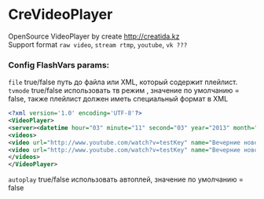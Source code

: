 CreVideoPlayer
==============

OpenSource VideoPlayer by create http://creatida.kz<br>
Support format `raw video`, `stream rtmp`, `youtube`, `vk ???` 
### Config FlashVars params: 
`file` true/false путь до файла или XML, который содержит плейлист. <br>
`tvmode`  true/false использовать тв режим , значение по умолчанию = false, также плейлист должен иметь специальный формат в XML
```XML
<?xml version='1.0' encoding='UTF-8'?>
<VideoPlayer>
<server><datetime hour="03" minute="11" second="03" year="2013" month="11" day="26"/></server>
<videos>
<video url="http://www.youtube.com/watch?v=testKey" name="Вечерние новости 1" time="2:30" date="2013-11-26"/>
<video url="http://www.youtube.com/watch?v=testKey" name="Вечерние новости 2" time="03:04" date="2013-11-26"/>
</videos>
</VideoPlayer>
```
`autoplay` true/false использовать автоплей, значение по умолчанию = false<br>


